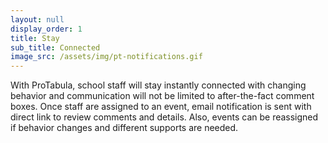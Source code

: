 ```yaml
---
layout: null
display_order: 1
title: Stay
sub_title: Connected
image_src: /assets/img/pt-notifications.gif
---
```

With ProTabula, school staff will stay instantly connected with changing behavior and communication will not be limited to after-the-fact comment boxes. Once staff are assigned to an event, email notification is sent with direct link to review comments and details. Also, events can be reassigned if behavior changes and different supports are needed.